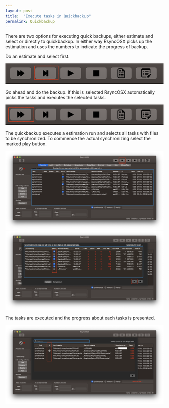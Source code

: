 ```yaml
---
layout: post
title:  "Execute tasks in Quickbackup"
permalink: Quickbackup
---
```

There are two options for executing quick backups, either estimate and select or directly to quickbackup. In either way RsyncOSX picks up the estimation and uses the numbers to indicate the progress of backup.

Do an estimate and select first.

![](/images/RsyncOSX/master/quickbackup/menu2.png)

Go ahead and do the backup. If this is selected RsyncOSX automatically picks the tasks and executes the selected tasks.

![](/images/RsyncOSX/master/quickbackup/menu4.png)

The quickbackup executes a estimation run and selects all tasks with files to be synchronized. To commence the actual synchronizing select the marked play button. 

![Execute view](/images/RsyncOSX/master/quickbackup/quickbackup1.png)
![Execute view](/images/RsyncOSX/master/quickbackup/quickbackup2.png)

The tasks are executed and the progress about each tasks is presented.

![Execute view](/images/RsyncOSX/master/quickbackup/quickbackup3.png)
